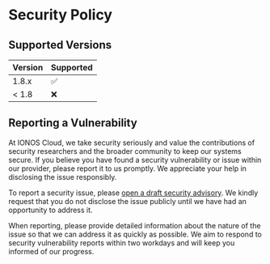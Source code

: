 # Security Policy

## Supported Versions

| Version | Supported          |
| ------- | ------------------ |
| 1.8.x   | :white_check_mark: |
| < 1.8   | :x:                |

## Reporting a Vulnerability

At IONOS Cloud, we take security seriously and value the contributions of security researchers and the broader community
to keep our systems secure. If you believe you have found a security vulnerability or issue within our provider, please
report it to us promptly. We appreciate your help in disclosing the issue responsibly.

To report a security issue, please [open a draft security
advisory](https://github.com/ionos-cloud/ionoscloud-blockstorage-csi-driver/security/advisories/new). We kindly request
that you do not disclose the issue publicly until we have had an opportunity to address it.

When reporting, please provide detailed information about the nature of the issue so that we can address it as quickly
as possible. We aim to respond to security vulnerability reports within two workdays and will keep you informed of our
progress.
